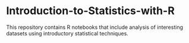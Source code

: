 # Introduction-to-Statistics-with-R
This repository contains R notebooks that include analysis of interesting datasets using introductory statistical techniques.
